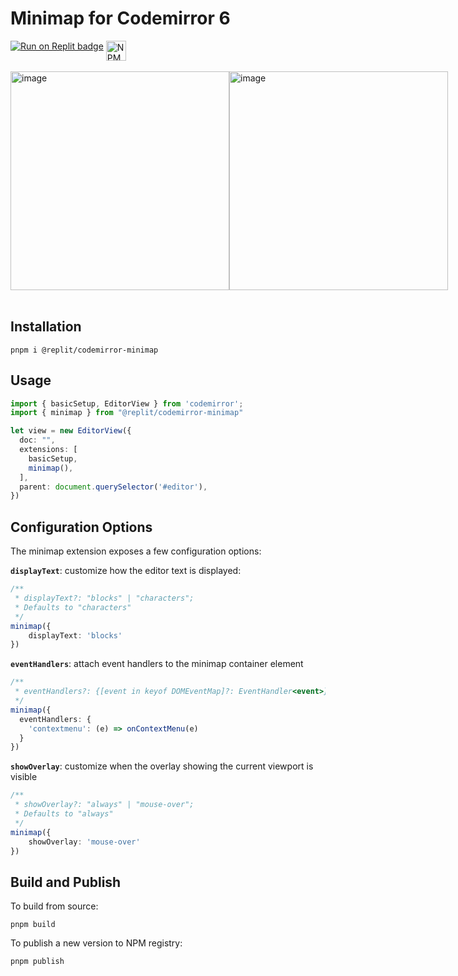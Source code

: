 # Minimap for Codemirror 6

<div style="display:flex">
    <span style="margin-right:4px">
        <a href="https://replit.com/github/replit/codemirror-minimap" title="Run on Replit badge"><img src="https://replit.com/badge/github/replit/codemirror-minimap" alt="Run on Replit badge" /></a>
    </span>
    <span>
        <a href="https://www.npmjs.com/package/@replit/codemirror-minimap" title="NPM version badge"><img src="https://img.shields.io/npm/v/@replit/codemirror-minimap?style=flat&color=orange" height="32" alt="NPM version badge" /></a>
    </span>
</div>
<br />
<div style="display:flex">
    <img height="350" alt="image" src="https://github.com/replit/codemirror-minimap/assets/16962017/cb2f33a2-726f-4395-a8bd-8d219a74b1e6">
    <img height="350" alt="image" src="https://github.com/replit/codemirror-minimap/assets/16962017/3b148589-0883-4eb0-8b26-584909cb0900">
</div>
<br />


## Installation

```
pnpm i @replit/codemirror-minimap
```

## Usage

```typescript
import { basicSetup, EditorView } from 'codemirror';
import { minimap } from "@replit/codemirror-minimap"

let view = new EditorView({
  doc: "",
  extensions: [
    basicSetup,
    minimap(),
  ],
  parent: document.querySelector('#editor'),
})
```

## Configuration Options

The minimap extension exposes a few configuration options:

**`displayText`**: customize how the editor text is displayed:

```typescript
/**
 * displayText?: "blocks" | "characters";
 * Defaults to "characters"
 */
minimap({
    displayText: 'blocks'
})
```

**`eventHandlers`**: attach event handlers to the minimap container element

```typescript
/**
 * eventHandlers?: {[event in keyof DOMEventMap]?: EventHandler<event>}
 */
minimap({
  eventHandlers: {
    'contextmenu': (e) => onContextMenu(e)
  }
})
```

**`showOverlay`**: customize when the overlay showing the current viewport is visible

```typescript
/**
 * showOverlay?: "always" | "mouse-over";
 * Defaults to "always"
 */
minimap({
    showOverlay: 'mouse-over'
})
```

## Build and Publish

To build from source:

```
pnpm build
```

To publish a new version to NPM registry:

```
pnpm publish
```
